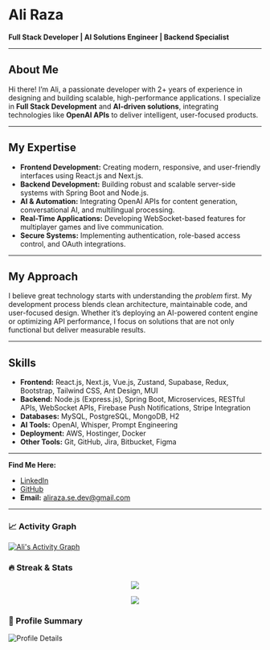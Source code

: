 # Ali Raza

**Full Stack Developer | AI Solutions Engineer | Backend Specialist**

---

## About Me

Hi there! I’m Ali, a passionate developer with 2+ years of experience in designing and building scalable, high-performance applications. I specialize in **Full Stack Development** and **AI-driven solutions**, integrating technologies like **OpenAI APIs** to deliver intelligent, user-focused products.  

---

## My Expertise
- **Frontend Development:** Creating modern, responsive, and user-friendly interfaces using React.js and Next.js. 
- **Backend Development:** Building robust and scalable server-side systems with Spring Boot and Node.js.  
- **AI & Automation:** Integrating OpenAI APIs for content generation, conversational AI, and multilingual processing.  
- **Real-Time Applications:** Developing WebSocket-based features for multiplayer games and live communication.  
- **Secure Systems:** Implementing authentication, role-based access control, and OAuth integrations.  

---

## My Approach

I believe great technology starts with understanding the *problem* first. My development process blends clean architecture, maintainable code, and user-focused design. Whether it’s deploying an AI-powered content engine or optimizing API performance, I focus on solutions that are not only functional but deliver measurable results.

---

## Skills

- **Frontend:** React.js, Next.js, Vue.js, Zustand, Supabase, Redux, Bootstrap, Tailwind CSS, Ant Design, MUI  
- **Backend:** Node.js (Express.js), Spring Boot, Microservices, RESTful APIs, WebSocket APIs, Firebase Push Notifications, Stripe Integration  
- **Databases:** MySQL, PostgreSQL, MongoDB, H2  
- **AI Tools:** OpenAI, Whisper, Prompt Engineering  
- **Deployment:** AWS, Hostinger, Docker  
- **Other Tools:** Git, GitHub, Jira, Bitbucket, Figma  

---

**Find Me Here:**  
- [LinkedIn](https://www.linkedin.com/in/aliraza-memon/)  
- [GitHub](https://github.com/Ali-Raza-Memon)
- **Email:** aliraza.se.dev@gmail.com  
---

### 📈 Activity Graph
[![Ali's Activity Graph](https://github-readme-activity-graph.vercel.app/graph?username=Ali-Raza-Memon&theme=github-compact&area=true)](https://github.com/Ali-Raza-Memon)


### 🔥 Streak & Stats
<p align="center">
  <img src="https://github-readme-streak-stats.herokuapp.com?user=Ali-Raza-Memon&theme=github-dark&hide_border=true" />
</p>

<p align="center">
  <img src="https://github-readme-stats.vercel.app/api?username=Ali-Raza-Memon&show_icons=true&theme=github_dark&hide_border=true" />
</p>

### 🧭 Profile Summary
![Profile Details](https://github-profile-summary-cards.vercel.app/api/cards/profile-details?username=Ali-Raza-Memon&theme=github)

